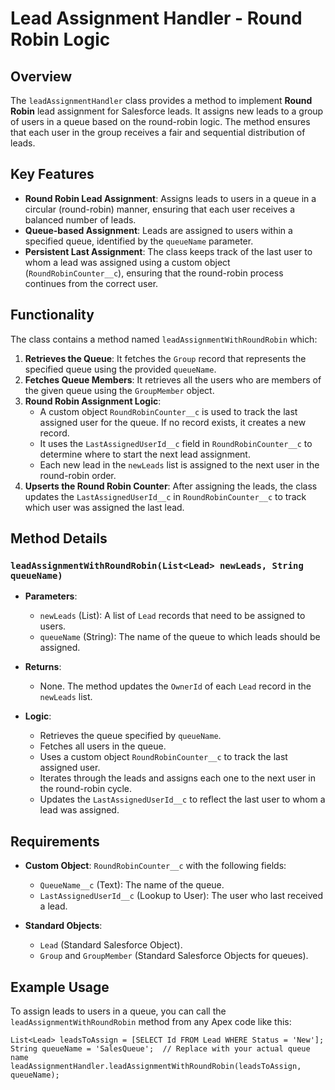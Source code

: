 # Lead Assignment Handler - Round Robin Logic

## Overview

The `leadAssignmentHandler` class provides a method to implement **Round Robin** lead assignment for Salesforce leads. It assigns new leads to a group of users in a queue based on the round-robin logic. The method ensures that each user in the group receives a fair and sequential distribution of leads.

## Key Features

- **Round Robin Lead Assignment**: Assigns leads to users in a queue in a circular (round-robin) manner, ensuring that each user receives a balanced number of leads.
- **Queue-based Assignment**: Leads are assigned to users within a specified queue, identified by the `queueName` parameter.
- **Persistent Last Assignment**: The class keeps track of the last user to whom a lead was assigned using a custom object (`RoundRobinCounter__c`), ensuring that the round-robin process continues from the correct user.

## Functionality

The class contains a method named `leadAssignmentWithRoundRobin` which:

1. **Retrieves the Queue**: It fetches the `Group` record that represents the specified queue using the provided `queueName`.
2. **Fetches Queue Members**: It retrieves all the users who are members of the given queue using the `GroupMember` object.
3. **Round Robin Assignment Logic**:
   - A custom object `RoundRobinCounter__c` is used to track the last assigned user for the queue. If no record exists, it creates a new record.
   - It uses the `LastAssignedUserId__c` field in `RoundRobinCounter__c` to determine where to start the next lead assignment.
   - Each new lead in the `newLeads` list is assigned to the next user in the round-robin order.
4. **Upserts the Round Robin Counter**: After assigning the leads, the class updates the `LastAssignedUserId__c` in `RoundRobinCounter__c` to track which user was assigned the last lead.

## Method Details

### `leadAssignmentWithRoundRobin(List<Lead> newLeads, String queueName)`

- **Parameters**:
  - `newLeads` (List<Lead>): A list of `Lead` records that need to be assigned to users.
  - `queueName` (String): The name of the queue to which leads should be assigned.
  
- **Returns**: 
  - None. The method updates the `OwnerId` of each `Lead` record in the `newLeads` list.

- **Logic**:
  - Retrieves the queue specified by `queueName`.
  - Fetches all users in the queue.
  - Uses a custom object `RoundRobinCounter__c` to track the last assigned user.
  - Iterates through the leads and assigns each one to the next user in the round-robin cycle.
  - Updates the `LastAssignedUserId__c` to reflect the last user to whom a lead was assigned.

## Requirements

- **Custom Object**: `RoundRobinCounter__c` with the following fields:
  - `QueueName__c` (Text): The name of the queue.
  - `LastAssignedUserId__c` (Lookup to User): The user who last received a lead.

- **Standard Objects**:
  - `Lead` (Standard Salesforce Object).
  - `Group` and `GroupMember` (Standard Salesforce Objects for queues).

## Example Usage

To assign leads to users in a queue, you can call the `leadAssignmentWithRoundRobin` method from any Apex code like this:

```apex
List<Lead> leadsToAssign = [SELECT Id FROM Lead WHERE Status = 'New'];
String queueName = 'SalesQueue';  // Replace with your actual queue name
leadAssignmentHandler.leadAssignmentWithRoundRobin(leadsToAssign, queueName);
